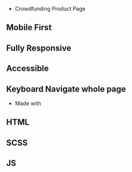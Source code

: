 - Crowdfunding Product Page

## Mobile First

## Fully Responsive

## Accessible

## Keyboard Navigate whole page

- Made with

## HTML

## SCSS

## JS


